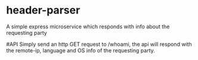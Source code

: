 # header-parser
A simple express microservice which responds with info about the requesting party

#API
Simply send an http GET request to /whoami, the api will respond with the remote-ip, language and OS info of the requesting party.
